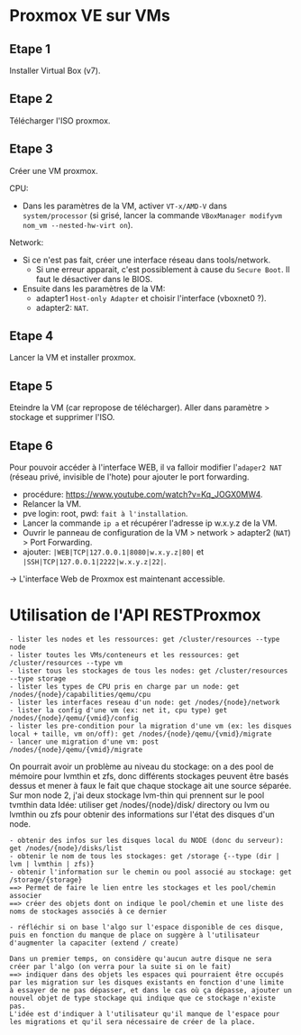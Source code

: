 # Proxmox VE sur VMs

## Etape 1
Installer Virtual Box (v7).

## Etape 2
Télécharger l'ISO proxmox.

## Etape 3
Créer une VM proxmox.

CPU:
- Dans les paramètres de la VM, activer `VT-x/AMD-V` dans `system/processor` (si grisé, lancer la commande `VBoxManager modifyvm nom_vm --nested-hw-virt on`).

Network:
- Si ce n'est pas fait, créer une interface réseau dans tools/network.
	- Si une erreur apparait, c'est possiblement à cause du `Secure Boot`. Il faut le désactiver dans le BIOS.
- Ensuite dans les paramètres de la VM:
	- adapter1 `Host-only Adapter` et choisir l'interface (vboxnet0 ?).
	- adapter2: `NAT`.

## Etape 4
Lancer la VM et installer proxmox.

## Etape 5
Eteindre la VM (car repropose de télécharger).
Aller dans paramètre > stockage et supprimer l'ISO.

## Etape 6
Pour pouvoir accéder à l'interface WEB, il va falloir modifier l'`adaper2 NAT` (réseau privé, invisible de l'hote) pour ajouter le port forwarding.
- procédure: https://www.youtube.com/watch?v=Kq_JOGX0MW4.
- Relancer la VM.
- pve login: root, pwd: `fait à l'installation`.
- Lancer la commande `ip a` et récupérer l'adresse ip w.x.y.z de la VM.
- Ouvrir le panneau de configuration de la VM > network > adapter2 (`NAT`) > Port Forwarding.
- ajouter:
`|WEB|TCP|127.0.0.1|8080|w.x.y.z|80|` et  `|SSH|TCP|127.0.0.1|2222|w.x.y.z|22|`.

-> L'interface Web de Proxmox est maintenant accessible.

# Utilisation de l'API RESTProxmox
	- lister les nodes et les ressources: get /cluster/resources --type node
	- lister toutes les VMs/conteneurs et les ressources: get /cluster/resources --type vm
	- lister tous les stockages de tous les nodes: get /cluster/resources --type storage
	- lister les types de CPU pris en charge par un node: get /nodes/{node}/capabilities/qemu/cpu
	- lister les interfaces reseau d'un node: get /nodes/{node}/network
	- lister la config d'une vm (ex: net it, cpu type) get /nodes/{node}/qemu/{vmid}/config
	- lister les pre-condition pour la migration d'une vm (ex: les disques local + taille, vm on/off): get /nodes/{node}/qemu/{vmid}/migrate
	- lancer une migration d'une vm: post /nodes/{node}/qemu/{vmid}/migrate

On pourrait avoir un problème au niveau du stockage:
on a des pool de mémoire pour lvmthin et zfs, donc différents stockages peuvent être basés dessus et mener à faux le fait que chaque stockage ait une source
séparée. Sur mon node 2, j'ai deux stockage lvm-thin qui prennent sur le pool tvmthin data
Idée: utiliser get /nodes/{node}/disk/ directory ou lvm ou lvmthin ou zfs pour obtenir des informations sur l'état des disques d'un node.

	- obtenir des infos sur les disques local du NODE (donc du serveur): get /nodes/{node}/disks/list
	- obtenir le nom de tous les stockages: get /storage {--type (dir | lvm | lvmthin | zfs)}
	- obtenir l'information sur le chemin ou pool associé au stockage: get /storage/{storage}
	==> Permet de faire le lien entre les stockages et les pool/chemin associer
	==> créer des objets dont on indique le pool/chemin et une liste des noms de stockages associés à ce dernier

	- réfléchir si on base l'algo sur l'espace disponible de ces disque, puis en fonction du manque de place on suggère à l'utilisateur
	d'augmenter la capaciter (extend / create)
	
	Dans un premier temps, on considère qu'aucun autre disque ne sera créer par l'algo (on verra pour la suite si on le fait)
	==> indiquer dans des objets les espaces qui pourraient être occupés par les migration sur les disques existants en fonction d'une limite
	à essayer de ne pas dépasser, et dans le cas où ça dépasse, ajouter un nouvel objet de type stockage qui indique que ce stockage n'existe pas.
	L'idée est d'indiquer à l'utilisateur qu'il manque de l'espace pour les migrations et qu'il sera nécessaire de créer de la place.
